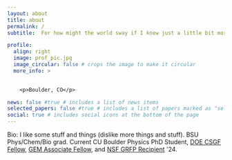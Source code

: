 ```yaml
---
layout: about
title: about
permalink: /
subtitle:  For how might the world sway if I knew just a little bit more of everything. #<a href='#'>Affiliations</a>.

profile:
  align: right
  image: prof_pic.jpg
  image_circular: false # crops the image to make it circular
  more_info: >

  
    <p>Boulder, CO</p>

news: false #true # includes a list of news items
selected_papers: false #true # includes a list of papers marked as "selected={true}"
social: true # includes social icons at the bottom of the page
---
```

Bio: I like some stuff and things (dislike more things and stuff). BSU Phys/Chem/Bio grad. Current CU Boulder Physics PhD Student, [DOE CSGF Fellow](https://www.krellinst.org/csgf/about-doe-csgf/news-events/2024-incoming-class), [GEM Associate Fellow](https://www.gemfellowship.org/2023-gem-fellows/#a), and [NSF GRFP Recipient](https://www.research.gov/grfp/AwardeeList.do) '24.

<!-- Write your biography here. Tell the world about yourself. Link to your favorite [subreddit](http://reddit.com). You can put a picture in, too. The code is already in, just name your picture `prof_pic.jpg` and put it in the `img/` folder. -->

<!-- Put your address / P.O. box / other info right below your picture. You can also disable any of these elements by editing `profile` property of the YAML header of your `_pages/about.md`. Edit `_bibliography/papers.bib` and Jekyll will render your [publications page](/al-folio/publications/) automatically. -->

<!-- Link to your social media connections, too. This theme is set up to use [Font Awesome icons](https://fontawesome.com/) and [Academicons](https://jpswalsh.github.io/academicons/), like the ones below. Add your Facebook, Twitter, LinkedIn, Google Scholar, or just disable all of them. -->
